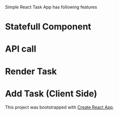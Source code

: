 Simple React Task App has following features

# Statefull Component 
# API call
# Render Task
# Add Task (Client Side)

This project was bootstrapped with [Create React App](https://github.com/facebook/create-react-app).

